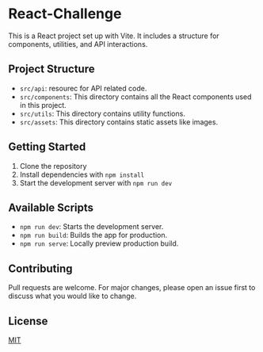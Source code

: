 # React-Challenge

This is a React project set up with Vite. It includes a structure for components, utilities, and API interactions.

## Project Structure

- `src/api`: resourec for API related code.
- `src/components`: This directory contains all the React components used in this project.
- `src/utils`: This directory contains utility functions.
- `src/assets`: This directory contains static assets like images.

## Getting Started

1. Clone the repository
2. Install dependencies with `npm install`
3. Start the development server with `npm run dev`

## Available Scripts

- `npm run dev`: Starts the development server.
- `npm run build`: Builds the app for production.
- `npm run serve`: Locally preview production build.

## Contributing

Pull requests are welcome. For major changes, please open an issue first to discuss what you would like to change.

## License

[MIT](https://choosealicense.com/licenses/mit/)